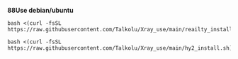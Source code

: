 **88Use debian/ubuntu**
```
bash <(curl -fsSL https://raw.githubusercontent.com/Talkolu/Xray_use/main/reailty_install.sh)
```
```
bash <(curl -fsSL https://raw.githubusercontent.com/Talkolu/Xray_use/main/hy2_install.sh)
```
